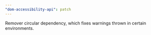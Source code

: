```yaml
---
"dom-accessibility-api": patch
---
```


Remover circular dependency, which fixes warnings thrown in certain environments.

